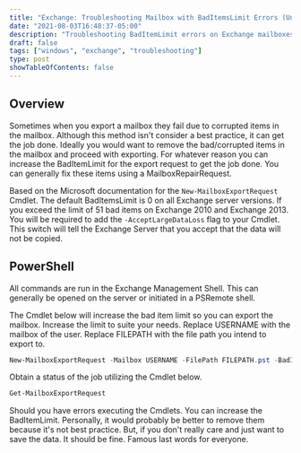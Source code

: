 ```yaml
---
title: "Exchange: Troubleshooting Mailbox with BadItemsLimit Errors (Unrecommended)"
date: "2021-08-03T16:48:37-05:00"
description: "Troubleshooting BadItemLimit errors on Exchange mailboxes during a PST export." 
draft: false
tags: ["windows", "exchange", "troubleshooting"]
type: post
showTableOfContents: false
---
```


## Overview

Sometimes when you export a mailbox they fail due to corrupted items in 
the mailbox. Although this method isn't consider a best practice, it can 
get the job done. Ideally you would want to remove the bad/corrupted 
items in the mailbox and proceed with exporting. For whatever reason you 
can increase the BadItemLimit for the export request to get the job done. 
You can generally fix these items using a MailboxRepairRequest.

Based on the Microsoft documentation for the ```New-MailboxExportRequest``` 
Cmdlet. The default BadItemsLimit is 0 on all Exchange server versions. 
If you exceed the limit of 51 bad items on Exchange 2010 and Exchange 2013. 
You will be required to add the ```-AcceptLargeDataLoss``` flag to your 
Cmdlet. This switch will tell the Exchange Server that you accept that 
the data will not be copied.

## PowerShell

All commands are run in the Exchange Management Shell. This can 
generally be opened on the server or initiated in a PSRemote shell.

The Cmdlet below will increase the bad item limit so you can export the 
mailbox. Increase the limit to suite your needs. Replace USERNAME with 
the mailbox of the user. Replace FILEPATH with the file path you intend 
to export to.

```powershell
New-MailboxExportRequest -Mailbox USERNAME -FilePath FILEPATH.pst -BadItemLimit 25
```
Obtain a status of the job utilizing the Cmdlet below.

```powershell
Get-MailboxExportRequest
```

Should you have errors executing the Cmdlets. You can increase the 
BadItemLimit. Personally, it would probably be better to remove them 
because it's not best practice. But, if you don't really care and just 
want to save the data. It should be fine. Famous last words for everyone.
